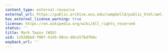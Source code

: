 ```yaml
---
content_type: external-resource
external_url: https://public.archive.wsu.edu/campbelld/public_html/amlit/twain.htm
has_external_license_warning: true
license: https://en.wikipedia.org/wiki/All_rights_reserved
status: ''
title: Mark Twain (WSU)
uid: 12930bbd-f007-41d5-99ce-ddce57bdfbbc
wayback_url: ''
---
```

